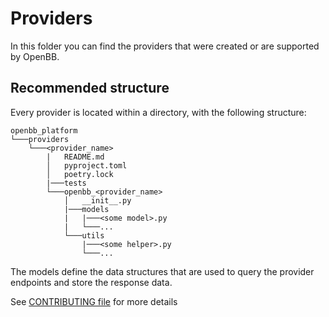 # Providers

In this folder you can find the providers that were created or are supported by OpenBB.

## Recommended structure

Every provider is located within a directory, with the following structure:

```{.bash}
openbb_platform
└───providers
    └───<provider_name>
        |   README.md
        │   pyproject.toml
        │   poetry.lock
        |───tests
        └───openbb_<provider_name>
            │   __init__.py
            |───models
            |   |───<some model>.py
            |   └───...
            └───utils
                |───<some helper>.py
                └───...
```

The models define the data structures that are used to query the provider endpoints and store the response data.

See [CONTRIBUTING file](../CONTRIBUTING.md) for more details

